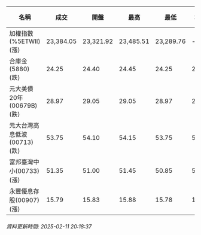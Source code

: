 | 名稱 | 成交 | 開盤 | 最高 | 最低 | 均價 | 成交金額(億) | 昨收 | 漲跌幅 | 漲跌 | 總量 | 昨量 | 振幅 |
| -------- | -------- | -------- | -------- |-------- | -------- | -------- |-------- |-------- |-------- | -------- | -------- |-------- |
|加權指數(%5ETWII) (漲)|23,384.05|23,321.92|23,485.51|23,289.76|-|3,471.84|23,252.14|0.57%|131.91|5,881,057|0|0.84%|
|合庫金(5880) (跌)|24.25|24.40|24.45|24.25|24.28|1.70|24.30|0.21%|0.05|6,992|10,060|0.82%|
|元大美債20年(00679B) (跌)|28.97|29.05|29.05|28.97|29.01|8.93|29.06|0.31%|0.09|30,780|35,089|0.28%|
|元大台灣高息低波(00713) (跌)|53.75|54.10|54.15|53.75|53.89|4.34|53.90|0.28%|0.15|8,047|9,897|0.74%|
|富邦臺灣中小(00733) (漲)|51.35|51.00|51.45|50.85|51.17|0.936|50.75|1.18%|0.60|1,830|903|1.18%|
|永豐優息存股(00907) (漲)|15.79|15.83|15.88|15.78|15.82|0.296|15.74|0.32%|0.05|1,869|2,561|0.64%|
###### 資料更新時間: 2025-02-11 20:18:37